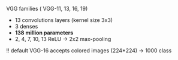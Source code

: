 VGG families ( VGG-11, 13, 16, 19)
- 13 convolutions layers (kernel size 3x3)
- 3 denses
- **138 million parameters** 
- 2, 4, 7, 10, 13 ReLU -> 2x2 max-pooling

!! default VGG-16 accepts colored images (224*224) -> 1000 class